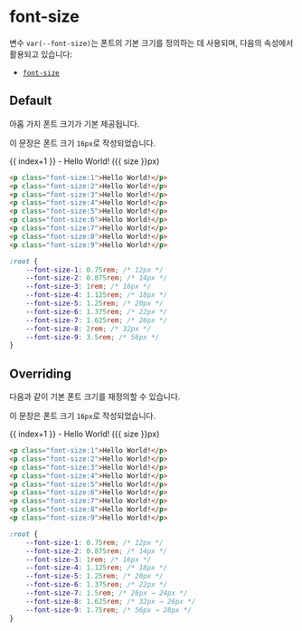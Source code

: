 <script setup>
import ExampleSection from "../components/ExampleSection.vue"
const fontSizes = [12, 14, 16, 18, 20, 22, 26, 32, 56]
const overridedSizes = [12, 14, 16, 18, 20, 22, 24, 26, 28]
</script>

# font-size

변수 `var(--font-size)`는 폰트의 기본 크기를 정의하는 데 사용되며, 다음의 속성에서 활용되고 있습니다:

-   [`font-size`](../utility/font/font-size.md)

## Default

아홉 가지 폰트 크기가 기본 제공됩니다.

<ExampleSection>
<div class="w:full">
    <p class="mt:0">이 문장은 폰트 크기 <code>16px</code>로 작성되었습니다.</p>
    <div v-for="size, index of fontSizes"
        :class="`font-size:${index+1}`">
        {{ index+1 }} - Hello World! ({{ size }}px)
    </div>
</div>
</ExampleSection>

```html
<p class="font-size:1">Hello World!</p>
<p class="font-size:2">Hello World!</p>
<p class="font-size:3">Hello World!</p>
<p class="font-size:4">Hello World!</p>
<p class="font-size:5">Hello World!</p>
<p class="font-size:6">Hello World!</p>
<p class="font-size:7">Hello World!</p>
<p class="font-size:8">Hello World!</p>
<p class="font-size:9">Hello World!</p>
```

```css
:root {
    --font-size-1: 0.75rem; /* 12px */
    --font-size-2: 0.875rem; /* 14px */
    --font-size-3: 1rem; /* 16px */
    --font-size-4: 1.125rem; /* 18px */
    --font-size-5: 1.25rem; /* 20px */
    --font-size-6: 1.375rem; /* 22px */
    --font-size-7: 1.625rem; /* 26px */
    --font-size-8: 2rem; /* 32px */
    --font-size-9: 3.5rem; /* 56px */
}
```

## Overriding

다음과 같이 기본 폰트 크기를 재정의할 수 있습니다.

<ExampleSection>
<div class="w:full">
    <p class="mt:0">이 문장은 폰트 크기 <code>16px</code>로 작성되었습니다.</p>
    <div v-for="size, index of overridedSizes"
        :style="`font-size:${size}px`">
        {{ index+1 }} - Hello World! ({{ size }}px)
    </div>
</div>
</ExampleSection>

```html
<p class="font-size:1">Hello World!</p>
<p class="font-size:2">Hello World!</p>
<p class="font-size:3">Hello World!</p>
<p class="font-size:4">Hello World!</p>
<p class="font-size:5">Hello World!</p>
<p class="font-size:6">Hello World!</p>
<p class="font-size:7">Hello World!</p>
<p class="font-size:8">Hello World!</p>
<p class="font-size:9">Hello World!</p>
```

```css
:root {
    --font-size-1: 0.75rem; /* 12px */
    --font-size-2: 0.875rem; /* 14px */
    --font-size-3: 1rem; /* 16px */
    --font-size-4: 1.125rem; /* 18px */
    --font-size-5: 1.25rem; /* 20px */
    --font-size-6: 1.375rem; /* 22px */
    --font-size-7: 1.5rem; /* 26px → 24px */
    --font-size-8: 1.625rem; /* 32px → 26px */
    --font-size-9: 1.75rem; /* 56px → 28px */
}
```
